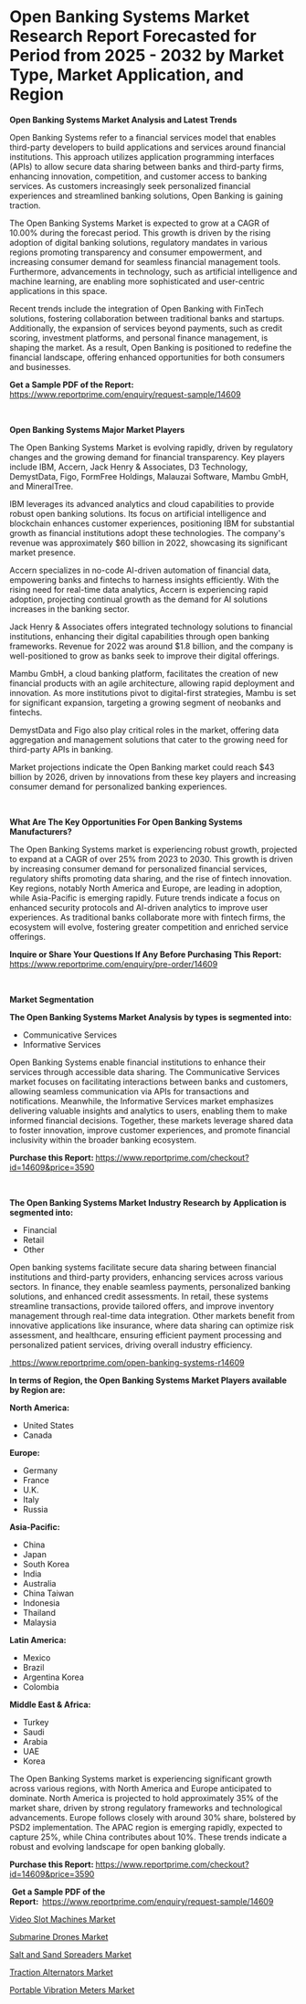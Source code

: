 <p><h1>Open Banking Systems Market Research Report Forecasted for Period from 2025 -  2032 by Market Type, Market Application, and Region</h1></p><p><strong>Open Banking Systems Market Analysis and Latest Trends</strong></p>
<p><p>Open Banking Systems refer to a financial services model that enables third-party developers to build applications and services around financial institutions. This approach utilizes application programming interfaces (APIs) to allow secure data sharing between banks and third-party firms, enhancing innovation, competition, and customer access to banking services. As customers increasingly seek personalized financial experiences and streamlined banking solutions, Open Banking is gaining traction.</p><p>The Open Banking Systems Market is expected to grow at a CAGR of 10.00% during the forecast period. This growth is driven by the rising adoption of digital banking solutions, regulatory mandates in various regions promoting transparency and consumer empowerment, and increasing consumer demand for seamless financial management tools. Furthermore, advancements in technology, such as artificial intelligence and machine learning, are enabling more sophisticated and user-centric applications in this space.</p><p>Recent trends include the integration of Open Banking with FinTech solutions, fostering collaboration between traditional banks and startups. Additionally, the expansion of services beyond payments, such as credit scoring, investment platforms, and personal finance management, is shaping the market. As a result, Open Banking is positioned to redefine the financial landscape, offering enhanced opportunities for both consumers and businesses.</p></p>
<p><strong>Get a Sample PDF of the Report:&nbsp;</strong> <a href="https://www.reportprime.com/enquiry/request-sample/14609?utm_campaign=3028&utm_medium=2&utm_source=Github&utm_content=ia&utm_term=20032025&utm_id=open-banking-systems">https://www.reportprime.com/enquiry/request-sample/14609</a></p>
<p>&nbsp;</p>
<p><strong>Open Banking Systems Major Market Players</strong></p>
<p><p>The Open Banking Systems Market is evolving rapidly, driven by regulatory changes and the growing demand for financial transparency. Key players include IBM, Accern, Jack Henry & Associates, D3 Technology, DemystData, Figo, FormFree Holdings, Malauzai Software, Mambu GmbH, and MineralTree.</p><p>IBM leverages its advanced analytics and cloud capabilities to provide robust open banking solutions. Its focus on artificial intelligence and blockchain enhances customer experiences, positioning IBM for substantial growth as financial institutions adopt these technologies. The company's revenue was approximately $60 billion in 2022, showcasing its significant market presence.</p><p>Accern specializes in no-code AI-driven automation of financial data, empowering banks and fintechs to harness insights efficiently. With the rising need for real-time data analytics, Accern is experiencing rapid adoption, projecting continual growth as the demand for AI solutions increases in the banking sector.</p><p>Jack Henry & Associates offers integrated technology solutions to financial institutions, enhancing their digital capabilities through open banking frameworks. Revenue for 2022 was around $1.8 billion, and the company is well-positioned to grow as banks seek to improve their digital offerings.</p><p>Mambu GmbH, a cloud banking platform, facilitates the creation of new financial products with an agile architecture, allowing rapid deployment and innovation. As more institutions pivot to digital-first strategies, Mambu is set for significant expansion, targeting a growing segment of neobanks and fintechs.</p><p>DemystData and Figo also play critical roles in the market, offering data aggregation and management solutions that cater to the growing need for third-party APIs in banking. </p><p>Market projections indicate the Open Banking market could reach $43 billion by 2026, driven by innovations from these key players and increasing consumer demand for personalized banking experiences.</p></p>
<p>&nbsp;</p>
<p><strong>What Are The Key Opportunities For Open Banking Systems Manufacturers?</strong></p>
<p><p>The Open Banking Systems market is experiencing robust growth, projected to expand at a CAGR of over 25% from 2023 to 2030. This growth is driven by increasing consumer demand for personalized financial services, regulatory shifts promoting data sharing, and the rise of fintech innovation. Key regions, notably North America and Europe, are leading in adoption, while Asia-Pacific is emerging rapidly. Future trends indicate a focus on enhanced security protocols and AI-driven analytics to improve user experiences. As traditional banks collaborate more with fintech firms, the ecosystem will evolve, fostering greater competition and enriched service offerings.</p></p>
<p><strong>Inquire or Share Your Questions If Any Before Purchasing This Report:</strong> <a href="https://www.reportprime.com/enquiry/pre-order/14609?utm_campaign=3028&utm_medium=2&utm_source=Github&utm_content=ia&utm_term=20032025&utm_id=open-banking-systems">https://www.reportprime.com/enquiry/pre-order/14609</a></p>
<p>&nbsp;</p>
<p><strong>Market Segmentation</strong></p>
<p><strong>The Open Banking Systems Market Analysis by types is segmented into:</strong></p>
<p><ul><li>Communicative Services</li><li>Informative Services</li></ul></p>
<p><p>Open Banking Systems enable financial institutions to enhance their services through accessible data sharing. The Communicative Services market focuses on facilitating interactions between banks and customers, allowing seamless communication via APIs for transactions and notifications. Meanwhile, the Informative Services market emphasizes delivering valuable insights and analytics to users, enabling them to make informed financial decisions. Together, these markets leverage shared data to foster innovation, improve customer experiences, and promote financial inclusivity within the broader banking ecosystem.</p></p>
<p><strong>Purchase this Report:&nbsp;</strong><a href="https://www.reportprime.com/checkout?id=14609&price=3590&utm_campaign=3028&utm_medium=2&utm_source=Github&utm_content=ia&utm_term=20032025&utm_id=open-banking-systems">https://www.reportprime.com/checkout?id=14609&price=3590</a></p>
<p>&nbsp;</p>
<p><strong>The Open Banking Systems Market Industry Research by Application is segmented into:</strong></p>
<p><ul><li>Financial</li><li>Retail</li><li>Other</li></ul></p>
<p><p>Open banking systems facilitate secure data sharing between financial institutions and third-party providers, enhancing services across various sectors. In finance, they enable seamless payments, personalized banking solutions, and enhanced credit assessments. In retail, these systems streamline transactions, provide tailored offers, and improve inventory management through real-time data integration. Other markets benefit from innovative applications like insurance, where data sharing can optimize risk assessment, and healthcare, ensuring efficient payment processing and personalized patient services, driving overall industry efficiency.</p></p>
<p><a href="https://www.reportprime.com/open-banking-systems-r14609?utm_campaign=3028&utm_medium=2&utm_source=Github&utm_content=ia&utm_term=20032025&utm_id=open-banking-systems">&nbsp;https://www.reportprime.com/open-banking-systems-r14609</a></p>
<p><strong>In terms of Region, the Open Banking Systems Market Players available by Region are:</strong></p>
<p>
    <p> <strong> North America: </strong>
        <ul>
            <li>United States</li>
            <li>Canada</li>
        </ul>
        </p> 
    <p> <strong> Europe: </strong>
        <ul>
            <li>Germany</li>
            <li>France</li>
            <li>U.K.</li>
            <li>Italy</li>
            <li>Russia</li>
        </ul>
        </p> 
    <p> <strong> Asia-Pacific: </strong>
        <ul>
            <li>China</li>
            <li>Japan</li>
            <li>South Korea</li>
            <li>India</li>
            <li>Australia</li>
            <li>China Taiwan</li>
            <li>Indonesia</li>
            <li>Thailand</li>
            <li>Malaysia</li>
        </ul>
        </p> 
    <p> <strong> Latin America: </strong>
        <ul>
            <li>Mexico</li>
            <li>Brazil</li>
            <li>Argentina Korea</li>
            <li>Colombia</li>
        </ul>
        </p> 
    <p> <strong> Middle East & Africa: </strong>
        <ul>
            <li>Turkey</li>
            <li>Saudi</li>
            <li>Arabia</li>
            <li>UAE</li>
            <li>Korea</li>
        </ul>
    </p>
    </p>
<p><p>The Open Banking Systems market is experiencing significant growth across various regions, with North America and Europe anticipated to dominate. North America is projected to hold approximately 35% of the market share, driven by strong regulatory frameworks and technological advancements. Europe follows closely with around 30% share, bolstered by PSD2 implementation. The APAC region is emerging rapidly, expected to capture 25%, while China contributes about 10%. These trends indicate a robust and evolving landscape for open banking globally.</p></p>
<p><strong>Purchase this Report: </strong><a href="https://www.reportprime.com/checkout?id=14609&price=3590&utm_campaign=3028&utm_medium=2&utm_source=Github&utm_content=ia&utm_term=20032025&utm_id=open-banking-systems">https://www.reportprime.com/checkout?id=14609&price=3590</a></p>
<p>&nbsp;<strong>Get a Sample PDF of the Report:&nbsp;&nbsp;</strong><a href="https://www.reportprime.com/enquiry/request-sample/14609?utm_campaign=3028&utm_medium=2&utm_source=Github&utm_content=ia&utm_term=20032025&utm_id=open-banking-systems">https://www.reportprime.com/enquiry/request-sample/14609</a></p>
<p><strong></strong></p>
<p><p><a href="https://www.linkedin.com/pulse/in-depth-analysis-size-video-slot-machines-market-its-anticipated-u9rjf?utm_campaign=3028&utm_medium=2&utm_source=Github&utm_content=ia&utm_term=20032025&utm_id=open-banking-systems">Video Slot Machines Market</a></p><p><a href="https://www.linkedin.com/pulse/market-research-report-growth-submarine-drones-68-cagr-from-weelf?utm_campaign=3028&utm_medium=2&utm_source=Github&utm_content=ia&utm_term=20032025&utm_id=open-banking-systems">Submarine Drones Market</a></p><p><a href="https://www.linkedin.com/pulse/in-depth-salt-sand-spreaders-market-report-size-share-growth-ku96e?utm_campaign=3028&utm_medium=2&utm_source=Github&utm_content=ia&utm_term=20032025&utm_id=open-banking-systems">Salt and Sand Spreaders Market</a></p><p><a href="https://www.linkedin.com/pulse/traction-alternators-market-expansion-from-2025-2032-growth-opkmf?utm_campaign=3028&utm_medium=2&utm_source=Github&utm_content=ia&utm_term=20032025&utm_id=open-banking-systems">Traction Alternators Market</a></p><p><a href="https://www.linkedin.com/pulse/detailed-portable-vibration-meters-market-study-segmentation-latest-ypave?utm_campaign=3028&utm_medium=2&utm_source=Github&utm_content=ia&utm_term=20032025&utm_id=open-banking-systems">Portable Vibration Meters Market</a></p></p>